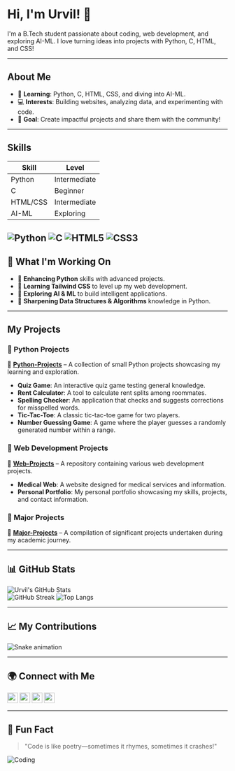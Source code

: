 # Hi, I'm Urvil! 👋

I'm a B.Tech student passionate about coding, web development, and exploring AI-ML. I love turning ideas into projects with Python, C, HTML, and CSS!

---

## About Me
- 🌱 **Learning**: Python, C, HTML, CSS, and diving into AI-ML.
- 💻 **Interests**: Building websites, analyzing data, and experimenting with code.
- 🎯 **Goal**: Create impactful projects and share them with the community!

---

## Skills
| Skill        | Level         |
|--------------|---------------|
| Python       | Intermediate  |
| C            | Beginner      |
| HTML/CSS     | Intermediate  |
| AI-ML        | Exploring     |

![Python](https://img.shields.io/badge/Python-306998?style=for-the-badge&logo=python&logoColor=yellow)
![C](https://img.shields.io/badge/C-555555?style=for-the-badge&logo=c&logoColor=white)
![HTML5](https://img.shields.io/badge/HTML5-f06529?style=for-the-badge&logo=html5&logoColor=white)
![CSS3](https://img.shields.io/badge/CSS3-2965f1?style=for-the-badge&logo=css3&logoColor=white)
---

## 🚀 What I'm Working On

- 🚀 **Enhancing Python** skills with advanced projects.
- 🎨 **Learning Tailwind CSS** to level up my web development.
- 🤖 **Exploring AI & ML** to build intelligent applications.
- 🐍 **Sharpening Data Structures & Algorithms** knowledge in Python.


---

## My Projects
### 🔹 Python Projects  
📌 [**Python-Projects**](https://github.com/uvpatel/Python-Projects) – A collection of small Python projects showcasing my learning and exploration.  
- **Quiz Game**: An interactive quiz game testing general knowledge.  
- **Rent Calculator**: A tool to calculate rent splits among roommates.  
- **Spelling Checker**: An application that checks and suggests corrections for misspelled words.  
- **Tic-Tac-Toe**: A classic tic-tac-toe game for two players.  
- **Number Guessing Game**: A game where the player guesses a randomly generated number within a range.  

### 🔹 Web Development Projects  
📌 [**Web-Projects**](https://github.com/uvpatel/Web-Projects) – A repository containing various web development projects.  
- **Medical Web**: A website designed for medical services and information.  
- **Personal Portfolio**: My personal portfolio showcasing my skills, projects, and contact information.  

### 🔹 Major Projects  
📌 [**Major-Projects**](https://github.com/uvpatel/Major-Projects) – A compilation of significant projects undertaken during my academic journey.  

---

## 📊 GitHub Stats
![Urvil's GitHub Stats](https://github-readme-stats.vercel.app/api?username=uvpatel&show_icons=true&theme=dracula)  
![GitHub Streak](https://github-readme-streak-stats.herokuapp.com/?user=uvpatel&theme=dracula) 
![Top Langs](https://github-readme-stats.vercel.app/api/top-langs/?username=uvpatel&layout=compact&theme=dracula)  

---

## 📈 My Contributions
![Snake animation](https://github.com/eagrundy/eagrundy/blob/output/github-contribution-grid-snake.svg)

---

## 🌍 Connect with Me
[<img src="https://img.icons8.com/color/48/000000/github.png" width="24"/>](https://github.com/uvpatel)
[<img src="https://img.icons8.com/color/48/000000/linkedin.png" width="24"/>](https://www.linkedin.com/in/urvil-patel-6995a0320)
[<img src="https://img.icons8.com/color/48/000000/instagram-new.png" width="24"/>](https://www.instagram.com/patelurvilv/)
[<img src="https://img.icons8.com/color/48/000000/gmail.png" width="24"/>](mailto:uvpatel7271@gmail.com)

---

## 🎉 Fun Fact
> "Code is like poetry—sometimes it rhymes, sometimes it crashes!"

![Coding](https://media.giphy.com/media/LmNwrBhejkK9EFP504/giphy.gif)
